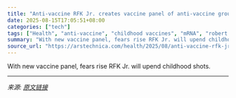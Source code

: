 ```yaml
---
title: "Anti-vaccine RFK Jr. creates vaccine panel of anti-vaccine group’s dreams"
date: 2025-08-15T17:05:51+08:00
categories: ["tech"]
tags: ["Health", "anti-vaccine", "childhood vaccines", "mRNA", "robert f kennedy jr", "vaccines"]
summary: "With new vaccine panel, fears rise RFK Jr. will upend childhood shots."
source_url: "https://arstechnica.com/health/2025/08/anti-vaccine-rfk-jr-ominously-creates-panel-on-childhood-vaccines/"
---
```


With new vaccine panel, fears rise RFK Jr. will upend childhood shots.

---

*来源: [原文链接](https://arstechnica.com/health/2025/08/anti-vaccine-rfk-jr-ominously-creates-panel-on-childhood-vaccines/)*
